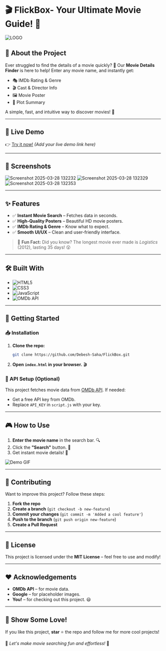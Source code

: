 # 🎬 FlickBox- Your Ultimate Movie Guide! 🍿

![LOGO](https://github.com/user-attachments/assets/ac0cde93-40ff-41fd-862d-0cec0bca35cb)

## 🌟 About the Project

Ever struggled to find the details of a movie quickly? 🎥 Our **Movie Details Finder** is here to help! Enter any movie name, and instantly get:
- 🎭 IMDb Rating & Genre
- 🎬 Cast & Director Info
- 🖼️ Movie Poster
- 📖 Plot Summary

A simple, fast, and intuitive way to discover movies! 🚀

---
## 🔗 Live Demo
👉 [Try it now!](#) *(Add your live demo link here)*

---
## 📸 Screenshots

![Screenshot 2025-03-28 132232](https://github.com/user-attachments/assets/a97f2d83-f161-4986-aa8d-3e6822452cfa)
![Screenshot 2025-03-28 132329](https://github.com/user-attachments/assets/aab286c4-be43-47aa-b798-5e82294c0971)
![Screenshot 2025-03-28 132353](https://github.com/user-attachments/assets/b1611c89-06a1-4f65-b733-4dc1ab93ae90)

---
## ✨ Features
- ✅ **Instant Movie Search** – Fetches data in seconds.  
- ✅ **High-Quality Posters** – Beautiful HD movie posters.  
- ✅ **IMDb Rating & Genre** – Know what to expect.  
- ✅ **Smooth UI/UX** – Clean and user-friendly interface.  

> 🎥 **Fun Fact:** Did you know? The longest movie ever made is *Logistics* (2012), lasting 35 days! 😲

---
## 🛠️ Built With

- ![HTML5](https://img.shields.io/badge/HTML5-E34F26?style=for-the-badge&logo=html5&logoColor=white)
- ![CSS3](https://img.shields.io/badge/CSS3-1572B6?style=for-the-badge&logo=css3&logoColor=white)
- ![JavaScript](https://img.shields.io/badge/JavaScript-F7DF1E?style=for-the-badge&logo=javascript&logoColor=black)
- ![OMDb API](https://img.shields.io/badge/API-OMDb-red?style=for-the-badge)

---
## 🚀 Getting Started

### 📥 Installation
1. **Clone the repo:**
   ```sh
   git clone https://github.com/Debesh-Saha/FlickBox.git
   ```
2. **Open `index.html` in your browser.** 🎬

### 🔑 API Setup (Optional)
This project fetches movie data from [OMDb API](https://www.omdbapi.com/). If needed:
- Get a free API key from OMDb.
- Replace `API_KEY` in `script.js` with your key.

---
## 🎮 How to Use
1. **Enter the movie name** in the search bar. 🔍
2. Click the **"Search"** button. 🎥
3. Get instant movie details! 🚀

![Demo GIF](https://media.giphy.com/media/xT9IgG50Fb7Mi0prBC/giphy.gif)

---
## 🤝 Contributing
Want to improve this project? Follow these steps:
1. **Fork the repo**
2. **Create a branch** (`git checkout -b new-feature`)
3. **Commit your changes** (`git commit -m 'Added a cool feature'`)
4. **Push to the branch** (`git push origin new-feature`)
5. **Create a Pull Request**

---
## 📜 License
This project is licensed under the **MIT License** – feel free to use and modify!

---
## ❤️ Acknowledgements
- **OMDb API** – for movie data.
- **Google** – for placeholder images.
- **You!** – for checking out this project. 😃

---
## 🌟 Show Some Love!
If you like this project, **star** ⭐ the repo and follow me for more cool projects!

🚀 *Let's make movie searching fun and effortless!* 🍿

